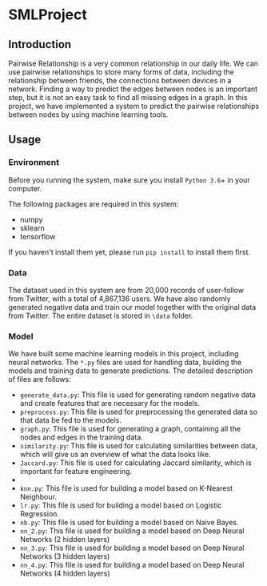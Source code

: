 # SMLProject

## Introduction

Pairwise Relationship is a very common relationship in our daily life. We can use pairwise relationships to store many forms of data, including the relationship between friends, the connections between devices in a network. Finding a way to predict the edges between nodes is an important step, but it is not an easy task to find all missing edges in a graph. In this project, we have implemented a system to predict the pairwise relationships between nodes by using machine learning tools. 

## Usage

### Environment

Before you running the system, make sure you install `Python 3.6`+ in your computer.

The following packages are required in this system:

-   numpy
-   sklearn
-   tensorflow

If you haven't install them yet, please run `pip install` to install them first. 

### Data

The dataset used in this system are from 20,000 records of user-follow from Twitter, with a total of 4,867,136 users. We have also randomly generated negative data and train our model together with the original data from Twitter. The entire dataset is stored in `\data` folder.

### Model

We have built some machine learning models in this project, including neural networks. The `*.py` files are used for handling data, building the models and training data to generate predictions. The detailed description of files are follows:

-   `generate_data.py`: This file is used for generating random negative data and create features that are necessary for the models.
-   `preprocess.py`: This file is used for preprocessing the generated data so that data be fed to the models.
-   `graph.py`: This file is used for generating a graph, containing all the nodes and edges in the training data.
-   `similarity.py`: This file is used for calculating similarities between data, which will give us an overview of what the data looks like.
-   `Jaccard.py`: This file is used for calculating Jaccard similarity, which is important for feature engineering.
-   
-   `knn.py`: This file is used for building a model based on K-Nearest Neighbour.
-   `lr.py`: This file is used for building a model based on Logistic Regression.
-   `nb.py`: This file is used for building a model based on Naive Bayes.
-   `nn_2.py`: This file is used for building a model based on Deep Neural Networks (2 hidden layers)
-   `nn_3.py`: This file is used for building a model based on Deep Neural Networks (3 hidden layers)
-   `nn_4.py`: This file is used for building a model based on Deep Neural Networks (4 hidden layers)

